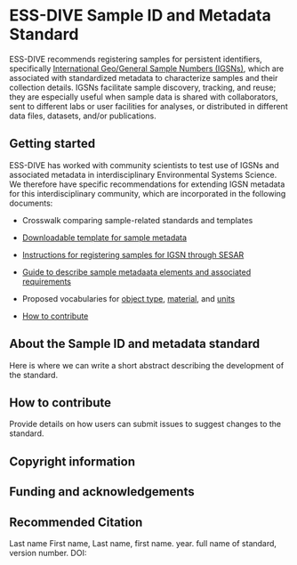 # ESS-DIVE Sample ID and Metadata Standard

ESS-DIVE recommends registering samples for persistent identifiers, specifically [International Geo/General Sample Numbers (IGSNs)](https://www.geosamples.org/aboutigsn), which are associated with standardized metadata to characterize samples and their collection details. IGSNs facilitate sample discovery, tracking, and reuse; they are especially useful when sample data is shared with collaborators, sent to different labs or user facilities for analyses, or distributed in different data files, datasets, and/or publications. 

## Getting started

ESS-DIVE has worked with community scientists to test use of IGSNs and associated metadata in interdisciplinary Environmental Systems Science. We therefore have specific recommendations for extending IGSN metadata for this interdisciplinary community, which are incorporated in the following documents:

- Crosswalk comparing sample-related standards and templates
- [Downloadable template for sample metadata](sampleTemplate.xls)
- [Instructions for registering samples for IGSN through SESAR](instructions.md)
- [Guide to describe sample metadaata elements and associated requirements](guide.md)
- Proposed vocabularies for [object type](objectType.md), [material](material.md), and [units](units.md)

- [How to contribute](#how-to-contribute)

## About the Sample ID and metadata standard

Here is where we can write a short abstract describing the development of the standard.

## How to contribute

Provide details on how users can submit issues to suggest changes to the standard.

## Copyright information

## Funding and acknowledgements

## Recommended Citation

Last name First name, Last name, first name. year. full name of standard, version number. DOI:
